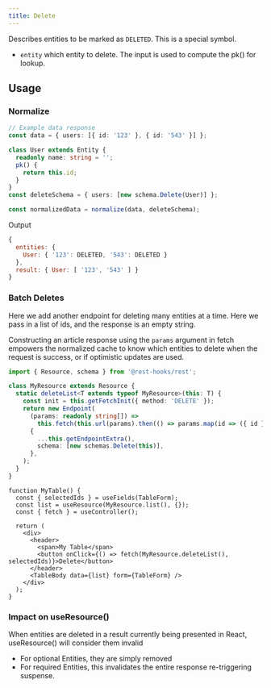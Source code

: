 ```yaml
---
title: Delete
---
```


Describes entities to be marked as `DELETED`. This is a special symbol.

- `entity` which entity to delete. The input is used to compute the pk() for lookup.

## Usage

### Normalize

```typescript
// Example data response
const data = { users: [{ id: '123' }, { id: '543' }] };

class User extends Entity {
  readonly name: string = '';
  pk() {
    return this.id;
  }
}
const deleteSchema = { users: [new schema.Delete(User)] };

const normalizedData = normalize(data, deleteSchema);
```

Output

```js
{
  entities: {
    User: { '123': DELETED, '543': DELETED }
  },
  result: { User: [ '123', '543' ] }
}
```


### Batch Deletes

Here we add another endpoint for deleting many entities at a time. Here we
pass in a list of ids, and the response is an empty string.

Constructing an article response using the `params` argument in fetch empowers
the normalized cache to know which entities to delete when the request is success,
or if optimistic updates are used.

```typescript
import { Resource, schema } from '@rest-hooks/rest';

class MyResource extends Resource {
  static deleteList<T extends typeof MyResource>(this: T) {
    const init = this.getFetchInit({ method: 'DELETE' });
    return new Endpoint(
      (params: readonly string[]) =>
        this.fetch(this.url(params).then(() => params.map(id => ({ id })))),
      {
        ...this.getEndpointExtra(),
        schema: [new schemas.Delete(this)],
      },
    );
  }
}
```

```tsx
function MyTable() {
  const { selectedIds } = useFields(TableForm);
  const list = useResource(MyResource.list(), {});
  const { fetch } = useController();

  return (
    <div>
      <header>
        <span>My Table</span>
        <button onClick={() => fetch(MyResource.deleteList(), selectedIds)}>Delete</button>
      </header>
      <TableBody data={list} form={TableForm} />
    </div>
  );
}
```

### Impact on useResource()

When entities are deleted in a result currently being presented in React, useResource()
will consider them invalid

- For optional Entities, they are simply removed
- For required Entities, this invalidates the entire response re-triggering suspense.
